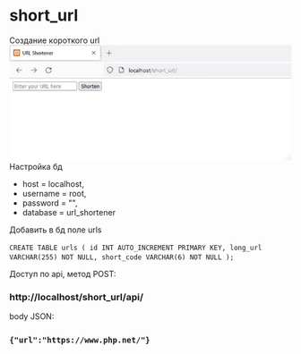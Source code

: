 # short_url
Создание короткого url
![short_url](webp.webp)
Настройка бд
- host = localhost,
- username = root,
- password = "",
- database = url_shortener

Добавить в бд поле urls

`CREATE TABLE urls (
id INT AUTO_INCREMENT PRIMARY KEY,
long_url VARCHAR(255) NOT NULL,
short_code VARCHAR(6) NOT NULL
);`

Доступ по api, метод POST:

### http://localhost/short_url/api/

body JSON:

### `{"url":"https://www.php.net/"}`